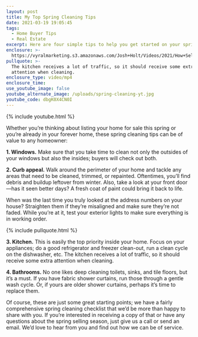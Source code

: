 ```yaml
---
layout: post
title: My Top Spring Cleaning Tips
date: 2021-03-19 19:05:45
tags:
  - Home Buyer Tips
  - Real Estate
excerpt: Here are four simple tips to help you get started on your spring cleaning.
enclosure: >-
  https://vyralmarketing.s3.amazonaws.com/Josh+Holt/Videos/2021/How+Sellers+Can+Deal+With+Low+Appraisals.mp4
pullquote: >-
  The kitchen receives a lot of traffic, so it should receive some extra
  attention when cleaning.
enclosure_type: video/mp4
enclosure_time:
use_youtube_image: false
youtube_alternate_image: /uploads/spring-cleaning-yt.jpg
youtube_code: dbgK0X4CN0I
---
```

{% include youtube.html %}

Whether you’re thinking about listing your home for sale this spring or you’re already in your forever home, these spring cleaning tips can be of value to any homeowner:&nbsp;

**1\. Windows.** Make sure that you take time to clean not only the outsides of your windows but also the insides; buyers will check out both.&nbsp;

**2\. Curb appeal.** Walk around the perimeter of your home and tackle any areas that need to be cleaned, trimmed, or repainted. Oftentimes, you’ll find debris and buildup leftover from winter. Also, take a look at your front door—has it seen better days? A fresh coat of paint could bring it back to life.&nbsp;

When was the last time you truly looked at the address numbers on your house? Straighten them if they’re misaligned and make sure they’re not faded. While you’re at it, test your exterior lights to make sure everything is in working order.&nbsp;

{% include pullquote.html %}

**3\. Kitchen.** This is easily the top priority inside your home. Focus on your appliances; do a good refrigerator and freezer clean-out, run a clean cycle on the dishwasher, etc. The kitchen receives a lot of traffic, so it should receive some extra attention when cleaning.&nbsp;

**4\. Bathrooms.** No one likes deep cleaning toilets, sinks, and tile floors, but it’s a must. If you have fabric shower curtains, run those through a gentle wash cycle. Or, if yours are older shower curtains, perhaps it’s time to replace them.&nbsp;

Of course, these are just some great starting points; we have a fairly comprehensive spring cleaning checklist that we’d be more than happy to share with you. If you’re interested in receiving a copy of that or have any questions about the spring selling season, just give us a call or send an email. We’d love to hear from you and find out how we can be of service.
